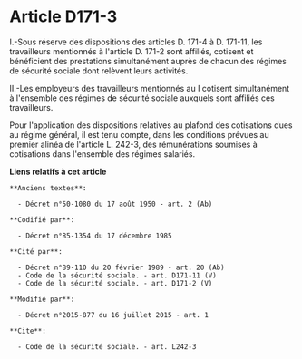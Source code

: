 # Article D171-3

I.-Sous réserve des dispositions des articles D. 171-4 à D. 171-11, les travailleurs mentionnés à l'article D. 171-2 sont
affiliés, cotisent et bénéficient des prestations simultanément auprès de chacun des régimes de sécurité sociale dont
relèvent leurs activités. 

II.-Les employeurs des travailleurs mentionnés au I cotisent simultanément à l'ensemble des régimes de sécurité sociale
auxquels sont affiliés ces travailleurs. 

Pour l'application des dispositions relatives au plafond des cotisations dues au régime général, il est tenu compte, dans les
conditions prévues au premier alinéa de l'article L. 242-3, des rémunérations soumises à cotisations dans l'ensemble des
régimes salariés.

**Liens relatifs à cet article**

	**Anciens textes**:

	  - Décret n°50-1080 du 17 août 1950 - art. 2 (Ab)

	**Codifié par**:

	  - Décret n°85-1354 du 17 décembre 1985

	**Cité par**:

	  - Décret n°89-110 du 20 février 1989 - art. 20 (Ab)
	  - Code de la sécurité sociale. - art. D171-11 (V)
	  - Code de la sécurité sociale. - art. D171-2 (V)

	**Modifié par**:

	  - Décret n°2015-877 du 16 juillet 2015 - art. 1

	**Cite**:

	  - Code de la sécurité sociale. - art. L242-3
